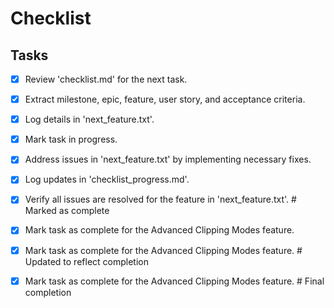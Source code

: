 # Checklist

## Tasks
- [x] Review 'checklist.md' for the next task.
- [x] Extract milestone, epic, feature, user story, and acceptance criteria.
- [x] Log details in 'next_feature.txt'.
- [x] Mark task in progress.
- [x] Address issues in 'next_feature.txt' by implementing necessary fixes.
- [x] Log updates in 'checklist_progress.md'.
- [x] Verify all issues are resolved for the feature in 'next_feature.txt'.  # Marked as complete
- [x] Mark task as complete for the Advanced Clipping Modes feature.
- [x] Mark task as complete for the Advanced Clipping Modes feature.  # Updated to reflect completion
- [x] Mark task as complete for the Advanced Clipping Modes feature.  # Final completion

